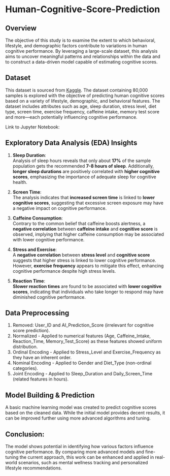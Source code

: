 # Human-Cognitive-Score-Prediction

## Overview
The objective of this study is to examine the extent to which behavioral, lifestyle, and demographic factors contribute to variations in human cognitive performance. By leveraging a large-scale dataset, this analysis aims to uncover meaningful patterns and relationships within the data and to construct a data-driven model capable of estimating cognitive scores.

## Dataset
This dataset is sourced from [Kaggle](https://www.kaggle.com/datasets/samxsam/human-cognitive-performance-analysis/data). The dataset containing 80,000 samples is explored with the objective of predicting human cognitive scores based on a variety of lifestyle, demographic, and behavioral features. The dataset includes attributes such as age, sleep duration, stress level, diet type, screen time, exercise frequency, caffeine intake, memory test score and more—each potentially influencing cognitive performance. 

Link to Jupyter Notebook: 


##  Exploratory Data Analysis (EDA) Insights
1. **Sleep Duration**:  
   Analysis of sleep hours reveals that only about **17%** of the sample population gets the recommended **7-8 hours of sleep**. Additionally, **longer sleep durations** are positively correlated with **higher cognitive scores**, emphasizing the importance of adequate sleep for cognitive health.

2. **Screen Time**:  
   The analysis indicates that **increased screen time** is linked to **lower cognitive scores**, suggesting that excessive screen exposure may have a negative impact on cognitive performance.

3. **Caffeine Consumption**:  
   Contrary to the common belief that caffeine boosts alertness, a **negative correlation** between **caffeine intake** and **cognitive score** is observed, implying that higher caffeine consumption may be associated with lower cognitive performance.

4. **Stress and Exercise**:  
   A **negative correlation** between **stress level** and **cognitive score** suggests that higher stress is linked to lower cognitive performance. However, **exercise frequency** appears to mitigate this effect, enhancing cognitive performance despite high stress levels.

5. **Reaction Time**:  
   **Slower reaction times** are found to be associated with **lower cognitive scores**, indicating that individuals who take longer to respond may have diminished cognitive performance.
   

## Data Preprocessing

1. Removed: User_ID and AI_Prediction_Score (irrelevant for cognitive score prediction).
2. Normalized - Applied to numerical features (Age, Caffeine_Intake, Reaction_Time, Memory_Test_Score) as these features showed uniform distribution.
3. Ordinal Encoding - Applied to Stress_Level and Exercise_Frequency as they have an inherent order.
4. Nominal Encoding - Applied to Gender and Diet_Type (non-ordinal categories).
5. Joint Encoding - Applied to Sleep_Duration and Daily_Screen_Time (related features in hours).


## Model Building & Prediction

A basic machine learning model was created to predict cognitive scores based on the cleaned data. While the initial model provides decent results, it can be improved further using more advanced algorithms and tuning.

## Conclusion: 
The model shows potential in identifying how various factors influence cognitive performance. By comparing more advanced models and fine-tuning the current approach, this work can be enhanced and applied in real-world scenarios, such as mental wellness tracking and personalized lifestyle recommendations.
